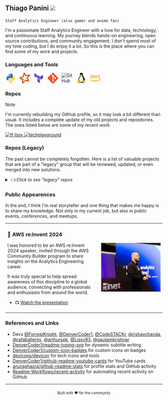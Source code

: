 ## Thiago Panini <a href="https://www.gautamkrishnar.com/"><img src="https://media.giphy.com/media/hvRJCLFzcasrR4ia7z/giphy.gif" width="5%"></a>

`Staff Analytics Engineer (also gamer and anime fan)`

I'm a passionate Staff Analytics Engineer with a love for data, technology, and continuous learning. My journey blends hands-on engineering, open source contributions, and community engagement. I don't spend most of my time coding, but I do enjoy it a lot. So this is the place where you can find some of my work and projects.

### Languages and Tools

<img align="left" alt="Python" width="35px" style="padding-right:10px;" src="https://raw.githubusercontent.com/devicons/devicon/master/icons/python/python-original.svg"/>
<img align="left" alt="Spark" width="35px" style="padding-right:10px;" src="https://raw.githubusercontent.com/devicons/devicon/6910f0503efdd315c8f9b858234310c06e04d9c0/icons/apachespark/apachespark-original.svg"/>
<img align="left" alt="Terraform" width="35px" style="padding-right:10px;" src="https://raw.githubusercontent.com/devicons/devicon/master/icons/terraform/terraform-original.svg"/>
<img align="left" alt="Git" width="35px" style="padding-right:10px;" src="https://raw.githubusercontent.com/devicons/devicon/master/icons/git/git-original.svg"/>
<img align="left" alt="GitHub" width="35px" style="padding-right:10px;" src="https://user-images.githubusercontent.com/3369400/139447912-e0f43f33-6d9f-45f8-be46-2df5bbc91289.png"/>
<img align="left" alt="Linux" width="35px" style="padding-right:10px;" src="https://raw.githubusercontent.com/devicons/devicon/master/icons/linux/linux-original.svg"/>
<img align="left" alt="AWS" width="35px" style="padding-right:10px;" src="https://raw.githubusercontent.com/devicons/devicon/6910f0503efdd315c8f9b858234310c06e04d9c0/icons/amazonwebservices/amazonwebservices-plain-wordmark.svg"/>

<br />
<br />

### Repos

>[!NOTE]
> I'm currently rebuilding my GitHub profile, so it may look a bit different than usual. It includes a complete update of my old projects and repositories. The ones listed below are some of my recent work.

<p align="left">

  <a href="https://github.com/ThiagoPanini/tfbox">
    <img width="278" src="https://denvercoder1-github-readme-stats.vercel.app/api/pin/?username=ThiagoPanini&repo=tfbox&theme=transparent&hide_border=false" alt="tf-box">
  </a>

  <a href="https://github.com/ThiagoPanini/tech-playground">
    <img width="278" src="https://denvercoder1-github-readme-stats.vercel.app/api/pin/?username=ThiagoPanini&repo=tech-playground&theme=transparent&hide_border=false" alt="techplayground">
  </a>  
       
</p>


### Repos (Legacy)

The past cannot be completely forgotten. Here is a list of valuable projects that are part of a "legacy" group that will be reviewed, updated, or even merged into new solutions.

<details>
  <summary><i>👈 Click to see "legacy" repos</i></summary>
<br />
<p align="left">

  <a href="https://github.com/ThiagoPanini/datadelivery">
    <img width="278" src="https://denvercoder1-github-readme-stats.vercel.app/api/pin/?username=ThiagoPanini&repo=terraglue&theme=transparent&hide_border=false" alt="terraglue">
  </a>

  <a href="https://github.com/ThiagoPanini/pynvest">
    <img width="278" src="https://denvercoder1-github-readme-stats.vercel.app/api/pin/?username=ThiagoPanini&repo=pynvest&theme=transparent&hide_border=false" alt="pynvest">
  </a>

  <a href="https://github.com/ThiagoPanini/pynvest-tools">
    <img width="278" src="https://denvercoder1-github-readme-stats.vercel.app/api/pin/?username=ThiagoPanini&repo=pynvest-tools&theme=transparent&hide_border=false" alt="pynvest">
  </a>

  <a href="https://github.com/ThiagoPanini/terraglue">
    <img width="278" src="https://denvercoder1-github-readme-stats.vercel.app/api/pin/?username=ThiagoPanini&repo=terraglue&theme=transparent&hide_border=false" alt="terraglue">
  </a>

  <a href="https://github.com/ThiagoPanini/sparksnake">
    <img width="278" src="https://denvercoder1-github-readme-stats.vercel.app/api/pin/?username=ThiagoPanini&repo=sparksnake&theme=transparent&hide_border=false" alt="sparksnake">
  </a>

  <a href="https://github.com/ThiagoPanini/cloudgeass">
    <img width="278" src="https://denvercoder1-github-readme-stats.vercel.app/api/pin/?username=ThiagoPanini&repo=cloudgeass&theme=transparent&hide_border=false" alt="cloudgeass">
  </a>
       
</p>

<a href="https://github.com/ThiagoPanini?tab=repositories&sort=stargazers">
  <img alt="All Repositories" title="All Repositories" src="https://custom-icon-badges.demolab.com/badge/-Click to see more-1F222E?style=for-the-badge&logoColor=white&logo=repo"/>
</a>

</details>

### Public Appearences

In the end, I think I'm real storyteller and one thing that makes me happy is to share my knowledge. Not only in my current job, but also in public events, conferences, and meetups.

<table border="0" cellspacing="0" cellpadding="0">
  <tr>
    <td style="border: 0";>
      <h3>🎤 AWS re:Invent 2024</h3>  
      <p>
        I was honored to be an AWS re:Invent 2024 speaker, invited through the AWS Community Builder program to share insights on the Analytics Engineering career.
      </p>
      <p>
        It was truly special to help spread awareness of this discipline to a global audience, connecting with professionals and enthusiasts from around the world.
      </p>
      <ul>
        <li>
          📺 <a href="https://www.youtube.com/channel/UCzmXzz_VR0Li8-YOvWN_t3g">Watch the presentation</a>
        </li>
      </ul>
    </td>
    <td style="border: 0";>
      <img width="1000" src="https://github.com/ThiagoPanini/ThiagoPanini/blob/main/imgs/reinvent-speaker.jpeg?raw=true" />
    </td>
  </tr>
</table>


### References and Links
   
- Devs [@ForrestKnight](https://github.com/forrestknight), [@DenverCoder1](https://github.com/DenverCoder1), [@CodeSTACKr](https://github.com/codeSTACKr), [@rishavchanda](https://github.com/rishavchanda), [@rafaballerini](https://github.com/rafaballerini), [@arthurspk](https://github.com/arthurspk), [@Lissy93](https://github.com/Lissy93), [@gautamkrishnar](https://github.com/gautamkrishnar)
- [DenverCoder1/readme-typing-svg](https://github.com/DenverCoder1/readme-typing-svg) for dynamic subtitle writing
- [DenverCoder1/custom-icon-badges](https://github.com/DenverCoder1/custom-icon-badges) for custom icons on badges
- [devicons/devicon](https://github.com/devicons/devicon) for tech icons and tools
- [DenverCoder1/github-readme-youtube-cards](https://github.com/DenverCoder1/github-readme-youtube-cards) for YouTube cards
- [anuraghazra/github-readme-stats](https://github.com/anuraghazra/github-readme-stats) for profile stats and GitHub activity
- [Readme-Workflows/recent-activity](https://github.com/Readme-Workflows/recent-activity) for automating recent activity on GitHub

---

<div align="center">
  <sub>Built with ❤️ for the community</sub>
</div>
